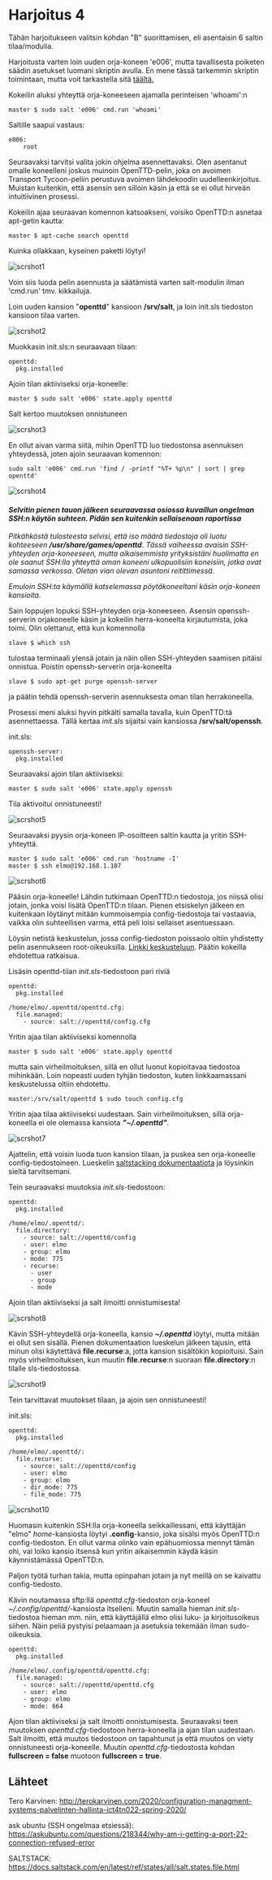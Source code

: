 # Harjoitus 4

Tähän harjoitukseen valitsin kohdan "B" suorittamisen, eli asentaisin 6 saltin tilaa/modulia.

Harjoitusta varten loin uuden orja-koneen 'e006', mutta tavallisesta poiketen säädin asetukset luomani skriptin avulla. En mene tässä tarkemmin skriptin toimintaan, mutta voit tarkastella sitä [täältä.](https://github.com/rootElmo/Agent-Setter)

Kokeilin aluksi yhteyttä orja-koneeseen ajamalla perinteisen 'whoami':n

	master $ sudo salt 'e006' cmd.run 'whoami'

Saltille saapui vastaus:

	e006:
		root

Seuraavaksi tarvitsi valita jokin ohjelma asennettavaksi. Olen asentanut omalle koneelleni joskus muinoin OpenTTD-pelin, joka on avoimen Transport Tycoon-peliin perustuva avoimen lähdekoodin uudelleenkirjoitus. Muistan kuitenkin, että asensin sen silloin käsin ja että se ei ollut hirveän intuitiivinen prosessi.

Kokeilin ajaa seuraavan komennon katsoakseni, voisiko OpenTTD:n asnetaa apt-getin kautta:

	master $ apt-cache search openttd

Kuinka ollakkaan, kyseinen paketti löytyi!

![scrshot1](../images/scrshot001.png)

Voin siis luoda pelin asennusta ja säätämistä varten salt-modulin ilman 'cmd.run' tmv. kikkailuja.

Loin uuden kansion "**openttd**" kansioon **/srv/salt**, ja loin init.sls tiedoston kansioon tilaa varten.

![scrshot2](../images/scrshot002.png)

Muokkasin init.sls:n seuraavaan tilaan:

	openttd:
	  pkg.installed

Ajoin tilan aktiiviseksi orja-koneelle:

	master $ sudo salt 'e006' state.apply openttd

Salt kertoo muutoksen onnistuneen

![scrshot3](../images/scrshot003.png)

En ollut aivan varma siitä, mihin OpenTTD luo tiedostonsa asennuksen yhteydessä, joten ajoin seuraavan komennon:

	sudo salt 'e006' cmd.run 'find / -printf "%T+ %p\n" | sort | grep openttd'

![scrshot4](../images/scrshot004.png)

#### *Selvitin pienen tauon jälkeen seuraavassa osiossa kuvaillun ongelman SSH:n käytön suhteen. Pidän sen kuitenkin sellaisenaan raportissa*

*Pitkähköstä tulosteesta selvisi, että iso määrä tiedostoja oli luotu kohteeseen* ***/usr/share/games/openttd***. *Tässä vaiheessa avaisin SSH-yhteyden orja-koneeseen, mutta aikaisemmista yrityksistäni huolimatta en ole saanut SSH:lla yhteyttä oman koneeni ulkopuolisiin koneisiin, jotka ovat samassa verkossa. Oletan vian olevan asuntoni reitittimessä.*

*Emuloin SSH:ta käymällä katselemassa pöytäkoneeltani käsin orja-koneen kansioita.*

Sain loppujen lopuksi SSH-yhteyden orja-koneeseen. Asensin openssh-serverin orjakoneelle käsin ja kokeilin herra-koneelta kirjautumista, joka toimi. Olin olettanut, että kun komennolla

	slave $ which ssh

tulostaa terminaali ylensä jotain ja näin ollen SSH-yhteyden saamisen pitäisi onnistua. Poistin openssh-serverin orja-koneelta

	slave $ sudo apt-get purge openssh-server

ja päätin tehdä openssh-serverin asennuksesta oman tilan herrakoneella.

Prosessi meni aluksi hyvin pitkälti samalla tavalla, kuin OpenTTD:tä asennettaessa. Tällä kertaa _init.sls_ sijaitsi vain kansiossa **/srv/salt/openssh**.

init.sls:

	openssh-server:
	  pkg.installed

Seuraavaksi ajoin tilan aktiiviseksi:

	master $ sudo salt 'e006' state.apply openssh

Tila aktivoitui onnistuneesti!

![scrshot5](../images/scrshot005.png)

Seuraavaksi pyysin orja-koneen IP-osoitteen saltin kautta ja yritin SSH-yhteyttä.

	master $ sudo salt 'e006' cmd.run 'hostname -I'
	master $ ssh elmo@192.168.1.107

![scrshot6](../images/scrshot006.png)

Pääsin orja-koneelle! Lähdin tutkimaan OpenTTD:n tiedostoja, jos niissä olisi jotain, jonka voisi lisätä OpenTTD:n tilaan. Pienen etsiskelyn jälkeen en kuitenkaan löytänyt mitään kummoisempia config-tiedostoja tai vastaavia, vaikka olin suhteellisen varma, että peli loisi sellaiset asentuessaan.

Löysin netistä keskustelun, jossa config-tiedoston poissaolo oltiin yhdistetty pelin asennukseen root-oikeuksilla. [Linkki keskusteluun](https://www.tt-forums.net/viewtopic.php?t=71557). Päätin kokeilla ehdotettua ratkaisua.

Lisäsin openttd-tilan _init.sls_-tiedostoon pari riviä

	openttd:
	  pkg.installed

	/home/elmo/.openttd/openttd.cfg:
	  file.managed:
	    - source: salt://openttd/config.cfg

Yritin ajaa tilan aktiiviseksi komennolla

	master $ sudo salt 'e006' state.apply openttd

mutta sain virheilmoituksen, sillä en ollut luonut kopioitavaa tiedostoa mihinkään. Loin nopeasti uuden tyhjän tiedoston, kuten linkkaamassani keskustelussa oltiin ehdotettu.

	master:/srv/salt/openttd $ sudo touch config.cfg

Yritin ajaa tilaa aktiiviseksi uudestaan. Sain virheilmoituksen, sillä orja-koneella ei ole olemassa kansiota ***"~/.openttd"***.

![scrshot7](../images/scrshot007.png)

Ajattelin, että voisin luoda tuon kansion tilaan, ja puskea sen orja-koneelle config-tiedostoineen. Lueskelin [saltstacking dokumentaatiota](https://docs.saltstack.com/en/latest/ref/states/all/salt.states.file.html) ja löysinkin sieltä tarvitsemani.

Tein seuraavaksi muutoksia _init.sls_-tiedostoon:

	openttd:
	  pkg.installed
	
	/home/elmo/.openttd/:
	  file.directory:
	    - source: salt://openttd/config
	    - user: elmo
	    - group: elmo
	    - mode: 775
	    - recurse:
	      - user
	      - group
	      - mode

Ajoin tilan aktiiviseksi ja salt ilmoitti onnistumisesta!

![scrshot8](../images/scrshot008.png)

Kävin SSH-yhteydellä orja-koneella, kansio ***~/.openttd*** löytyi, mutta mitään ei ollut sen sisällä. Pienen dokumentaation lueskelun jälkeen tajusin, että minun olisi käytettävä **file.recurse**:a, jotta kansion sisältökin kopioituisi. Sain myös virheilmoituksen, kun muutin **file.recurse**:n suoraan **file.directory**:n tilalle sls-tiedostossa.

![scrshot9](../images/scrshot009.png)

Tein tarvittavat muutokset tilaan, ja ajoin sen onnistuneesti!

init.sls:

	openttd:
	  pkg.installed
	
	/home/elmo/.openttd/:
	  file.recurse:
	    - source: salt://openttd/config
	    - user: elmo
	    - group: elmo
	    - dir_mode: 775
	    - file_mode: 775

![scrshot10](../images/scrshot010.png)

Huomasin kuitenkin SSH:lla orja-koneella seikkaillessani, että käyttäjän "elmo" _home_-kansiosta löytyi **.config**-kansio, joka sisälsi myös OpenTTD:n config-tiedoston. En ollut varma olinko vain epähuomiossa mennyt tämän ohi, vai loiko kansio itsensä kun yritin aikaisemmin käydä käsin käynnistämässä OpenTTD:n.

Paljon työtä turhan takia, mutta opinpahan jotain ja nyt meillä on se kaivattu config-tiedosto.

Kävin noutamassa sftp:llä _openttd.cfg_-tiedoston orja-koneel _~/.config/openttd/_-kansiosta itselleni. Muutin samalla hieman _init.sls_-tiedostoa hieman mm. niin, että käyttäjällä elmo olisi luku- ja kirjoitusoikeus siihen. Näin peliä pystyisi pelaamaan ja asetuksia tekemään ilman sudo-oikeuksia.

	openttd:
	  pkg.installed
	
	/home/elmo/.config/openttd/openttd.cfg:
	  file.managed:
	    - source: salt://openttd/openttd.cfg
	    - user: elmo
	    - group: elmo
	    - mode: 664

Ajon tilan aktiiviseksi ja salt ilmoitti onnistumisesta. Seuraavaksi teen muutoksen _openttd.cfg_-tiedostoon herra-koneella ja ajan tilan uudestaan. Salt ilmoitti, että muutos tiedostoon on tapahtunut ja että muutos on viety onnistuneesti orja-koneelle. Muutin _openttd.cfg_-tiedostosta kohdan **fullscreen = false** muotoon **fullscreen = true**.



## Lähteet

Tero Karvinen: http://terokarvinen.com/2020/configuration-managment-systems-palvelinten-hallinta-ict4tn022-spring-2020/

ask ubuntu (SSH ongelmaa etsiessä): https://askubuntu.com/questions/218344/why-am-i-getting-a-port-22-connection-refused-error

SALTSTACK: https://docs.saltstack.com/en/latest/ref/states/all/salt.states.file.html
